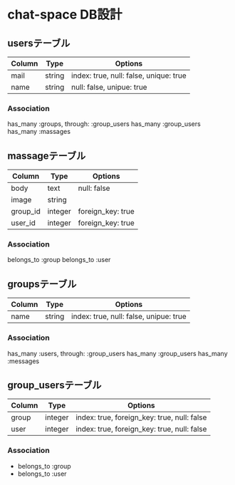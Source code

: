 # chat-space DB設計
## usersテーブル
|Column|Type|Options|
|------|----|-------|
|mail|string|index: true, null: false, unique: true|
|name|string|null: false, unipue: true|
### Association
 has_many :groups, through: :group_users
 has_many :group_users
 has_many :massages

## massageテーブル
|Column|Type|Options|
|------|----|-------|
|body|text|null: false|
|image|string| |
|group_id|integer|foreign_key: true|
|user_id|integer|foreign_key: true|
### Association
 belongs_to :group
 belongs_to :user

## groupsテーブル
|Column|Type|Options|
|------|----|-------|
|name|string|index: true, null: false, unipue: true|
### Association
 has_many :users, through: :group_users
 has_many :group_users
 has_many :messages

## group_usersテーブル
|Column|Type|Options|
|------|----|-------|
|group|integer|index: true, foreign_key: true, null: false|
|user|integer|index: true, foreign_key: true, null: false|
### Association
- belongs_to :group
- belongs_to :user